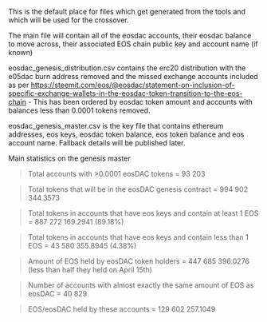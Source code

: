 This is the default place for files which get generated from the tools and which will be used for the crossover.

The main file will contain all of the eosdac accounts, their eosdac balance to move across, their associated EOS chain public key and account name (if known)

eosdac_genesis_distribution.csv contains the erc20 distribution with the e05dac burn address removed and the missed exchange accounts included as per https://steemit.com/eos/@eosdac/statement-on-inclusion-of-specific-exchange-wallets-in-the-eosdac-token-transition-to-the-eos-chain - This has been ordered by eosdac token amount and accounts with balances less than 0.0001 tokens removed.

eosdac_genesis_master.csv is the key file that contains ethereum addresses, eos keys, eosdac token balance, eos token balance and eos account name. Fallback details will be published later.

Main statistics on the genesis master

> Total accounts with >0.0001 eosDAC tokens = 93 203 

> Total tokens that will be in the eosDAC genesis contract = 994 902 344.3573

> Total tokens in accounts that have eos keys and contain at least 1 EOS = 887 272 169.2941 (89.18%)

> Total tokens in accounts that have eos keys and contain less than 1 EOS	= 43 580 355.8945 (4.38%)

> Amount of EOS held by eosDAC token holders = 447 685 396.0276 (less than half they held on April 15th)

> Number of accounts with almost exactly the same amount of EOS as eosDAC = 40 829 

> EOS/eosDAC held by these accounts = 129 602 257.1049



